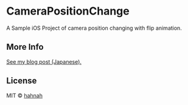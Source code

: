 # CameraPositionChange

A Sample iOS Project of camera position changing with flip animation.

## More Info

[See my blog post (Japanese).]()

## License

MIT © [hahnah](https://superhahnah.com)